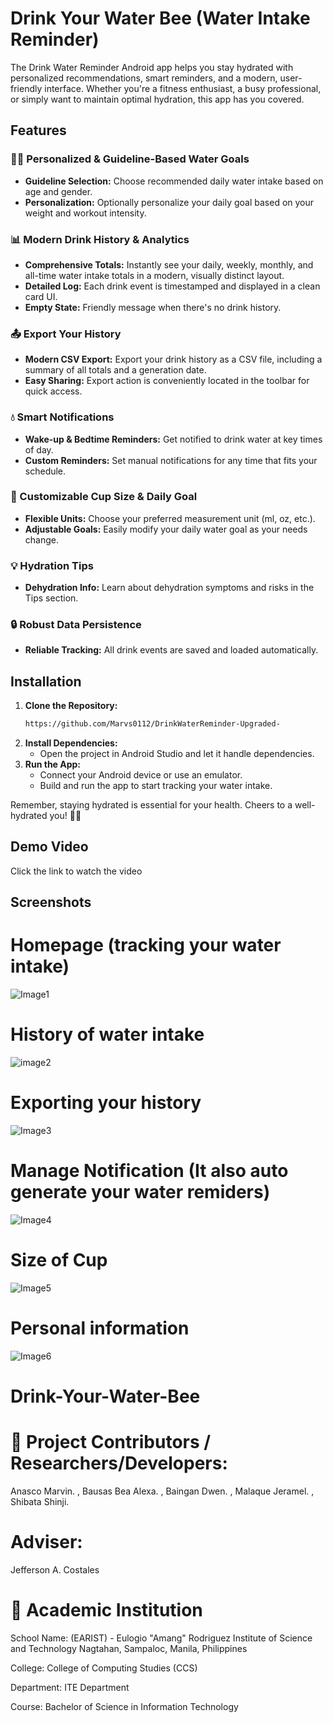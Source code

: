 # Drink Your Water Bee (Water Intake Reminder)

The Drink Water Reminder Android app helps you stay hydrated with personalized recommendations, smart reminders, and a modern, user-friendly interface. Whether you're a fitness enthusiast, a busy professional, or simply want to maintain optimal hydration, this app has you covered.

## Features

### 🧑‍⚕️ Personalized & Guideline-Based Water Goals
- **Guideline Selection:** Choose recommended daily water intake based on age and gender.
- **Personalization:** Optionally personalize your daily goal based on your weight and workout intensity.

### 📊 Modern Drink History & Analytics
- **Comprehensive Totals:** Instantly see your daily, weekly, monthly, and all-time water intake totals in a modern, visually distinct layout.
- **Detailed Log:** Each drink event is timestamped and displayed in a clean card UI.
- **Empty State:** Friendly message when there's no drink history.

### 📤 Export Your History
- **Modern CSV Export:** Export your drink history as a CSV file, including a summary of all totals and a generation date.
- **Easy Sharing:** Export action is conveniently located in the toolbar for quick access.

### 💧 Smart Notifications
- **Wake-up & Bedtime Reminders:** Get notified to drink water at key times of day.
- **Custom Reminders:** Set manual notifications for any time that fits your schedule.

### 🥤 Customizable Cup Size & Daily Goal
- **Flexible Units:** Choose your preferred measurement unit (ml, oz, etc.).
- **Adjustable Goals:** Easily modify your daily water goal as your needs change.

### 💡 Hydration Tips
- **Dehydration Info:** Learn about dehydration symptoms and risks in the Tips section.

### 🔒 Robust Data Persistence
- **Reliable Tracking:** All drink events are saved and loaded automatically.

## Installation

1. **Clone the Repository:**
   ```bash
   https://github.com/Marvs0112/DrinkWaterReminder-Upgraded-
   ```
2. **Install Dependencies:**
   - Open the project in Android Studio and let it handle dependencies.
3. **Run the App:**
   - Connect your Android device or use an emulator.
   - Build and run the app to start tracking your water intake.


Remember, staying hydrated is essential for your health. Cheers to a well-hydrated you! 🥤💧

## Demo Video
Click the link to watch the video 

## Screenshots

# Homepage (tracking your water intake)
![Image1](https://github.com/Marvs0112/DrinkWaterReminder-Upgraded-/blob/main/images/Images1.jpg)

# History of water intake 
![image2](https://github.com/Marvs0112/DrinkWaterReminder-Upgraded-/blob/main/images/Image2.jpg)

# Exporting your history
![Image3](https://github.com/Marvs0112/DrinkWaterReminder-Upgraded-/blob/main/images/Image3.jpg)

# Manage Notification (It also auto generate your water remiders)
![Image4](https://github.com/Marvs0112/DrinkWaterReminder-Upgraded-/blob/main/images/Image4.jpg)

# Size of Cup
![Image5](https://github.com/Marvs0112/DrinkWaterReminder-Upgraded-/blob/main/images/Image5.jpg)

# Personal information
![Image6](https://github.com/Marvs0112/DrinkWaterReminder-Upgraded-/blob/main/images/Image6.jpg)

# Drink-Your-Water-Bee

# 📄 Project Contributors / Researchers/Developers:

 Anasco Marvin. ,
 Bausas Bea Alexa. , 
 Baingan Dwen. ,
 Malaque Jeramel. , 
 Shibata Shinji.

# Adviser:
 Jefferson A. Costales

# 🏫 Academic Institution
School Name:
(EARIST) - Eulogio "Amang" Rodriguez Institute of Science and Technology
Nagtahan, Sampaloc, Manila, Philippines

College:
College of Computing Studies (CCS)

Department:
ITE Department

Course:
Bachelor of Science in Information Technology


